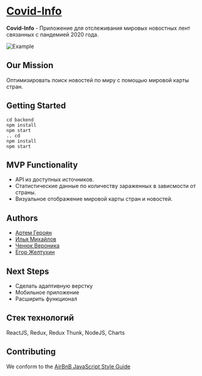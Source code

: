 # [Covid-Info](https://covid-info-eh2020.herokuapp.com)

**Covid-Info** - Приложение для отслеживания мировых новостных лент связанных с пандемией 2020 года.

![Example](https://github.com/ilya-mikhaylov/covid-info/raw/develop/src/gif.gif)

## Our Mission
Оптимизировать поиск новостей по миру с помощью мировой карты стран. 

## Getting Started
```
cd backend
npm install
npm start
.. cd 
npm install
npm start
```

## MVP Functionality
* API из доступных источников.
* Статистические данные по количеству зараженных в зависмости от страны.
* Визуальное отображение мировой карты стран и новостей.


## Authors 

- [Артем Героян](https://github.com/artemmartov)
- [Илья Михайлов](https://github.com/ilya-mikhaylov)
- [Ченюк Вероника](https://github.com/VeronicaChenyuk)
- [Егор Желтухин](https://github.com/EgorZ7901)
  
## Next Steps

- Сделать адаптивную верстку
- Мобильное приложение
- Расширить функционал

## Стек технологий
ReactJS, Redux, Redux Thunk, NodeJS, Charts

## Contributing

We conform to the [AirBnB JavaScript Style Guide](http://airbnb.io/projects/javascript)



